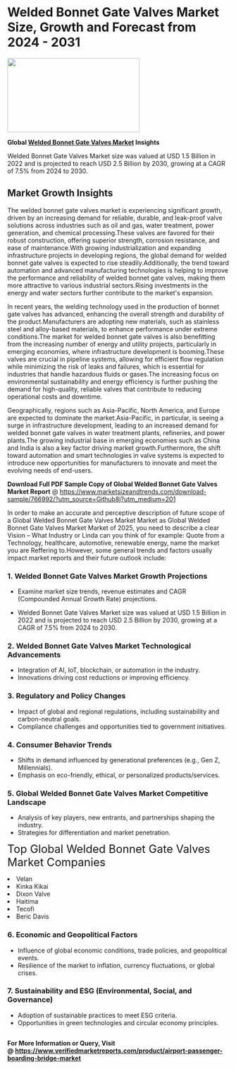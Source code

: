 <H1>Welded Bonnet Gate Valves Market Size, Growth and Forecast from 2024 - 2031</H1><img class="aligncenter size-medium wp-image-584254" src="https://thirdeyenews.in/wp-content/uploads/2024/09/Global-Market-Research-300x168.jpeg" alt="" width="300" height="168" /><p><strong>Global&nbsp;<a href="https://www.marketsizeandtrends.com/download-sample/766992/?utm_source=Github8j?utm_medium=201">Welded Bonnet Gate Valves Market</a> Insights</strong></p><p>Welded Bonnet Gate Valves Market size was valued at USD 1.5 Billion in 2022 and is projected to reach USD 2.5 Billion by 2030, growing at a CAGR of 7.5% from 2024 to 2030.</p><p><h2>Market Growth Insights</h2> <p>The welded bonnet gate valves market is experiencing significant growth, driven by an increasing demand for reliable, durable, and leak-proof valve solutions across industries such as oil and gas, water treatment, power generation, and chemical processing.These valves are favored for their robust construction, offering superior strength, corrosion resistance, and ease of maintenance.With growing industrialization and expanding infrastructure projects in developing regions, the global demand for welded bonnet gate valves is expected to rise steadily.Additionally, the trend toward automation and advanced manufacturing technologies is helping to improve the performance and reliability of welded bonnet gate valves, making them more attractive to various industrial sectors.Rising investments in the energy and water sectors further contribute to the market's expansion.</p> <p>In recent years, the welding technology used in the production of bonnet gate valves has advanced, enhancing the overall strength and durability of the product.Manufacturers are adopting new materials, such as stainless steel and alloy-based materials, to enhance performance under extreme conditions.The market for welded bonnet gate valves is also benefitting from the increasing number of energy and utility projects, particularly in emerging economies, where infrastructure development is booming.These valves are crucial in pipeline systems, allowing for efficient flow regulation while minimizing the risk of leaks and failures, which is essential for industries that handle hazardous fluids or gases.The increasing focus on environmental sustainability and energy efficiency is further pushing the demand for high-quality, reliable valves that contribute to reducing operational costs and downtime.</p> <p>Geographically, regions such as Asia-Pacific, North America, and Europe are expected to dominate the market.Asia-Pacific, in particular, is seeing a surge in infrastructure development, leading to an increased demand for welded bonnet gate valves in water treatment plants, refineries, and power plants.The growing industrial base in emerging economies such as China and India is also a key factor driving market growth.Furthermore, the shift toward automation and smart technologies in valve systems is expected to introduce new opportunities for manufacturers to innovate and meet the evolving needs of end-users.</p> <p><span class=""><strong>Download Full PDF Sample Copy of Global Welded Bonnet Gate Valves Market Report</strong> @ <a href="https://www.marketsizeandtrends.com/download-sample/766992/?utm_source=Github8j?utm_medium=201" target="_blank">https://www.marketsizeandtrends.com/download-sample/766992/?utm_source=Github8j?utm_medium=201</a></span></p><p>In order to make an accurate and perceptive description of future scope of a Global&nbsp;Welded Bonnet Gate Valves Market Market as Global&nbsp;Welded Bonnet Gate Valves Market Market of 2025, you need to describe a clear Vision &ndash; What Industry or Linda can you think of for example: Quote from a Technology, healthcare, automotive, renewable energy, name the market you are Reffering to.However, some general trends and factors usually impact market reports and their future outlook include:</p><h3>1.&nbsp;<strong>Welded Bonnet Gate Valves Market Growth Projections</strong></h3><ul><li>Examine market size trends, revenue estimates and CAGR (Compounded Annual Growth Rate) projections.</li><li><p>Welded Bonnet Gate Valves Market size was valued at USD 1.5 Billion in 2022 and is projected to reach USD 2.5 Billion by 2030, growing at a CAGR of 7.5% from 2024 to 2030.</p></li></ul><h3>2.&nbsp;<strong>Welded Bonnet Gate Valves Market Technological Advancements</strong></h3><ul><li>Integration of AI, IoT, blockchain, or automation in the industry.</li><li>Innovations driving cost reductions or improving efficiency.</li></ul><h3>3.&nbsp;<strong>Regulatory and Policy Changes</strong></h3><ul><li>Impact of global and regional regulations, including sustainability and carbon-neutral goals.</li><li>Compliance challenges and opportunities tied to government initiatives.</li></ul><h3>4.&nbsp;<strong>Consumer Behavior Trends</strong></h3><ul><li>Shifts in demand influenced by generational preferences (e.g., Gen Z, Millennials).</li><li>Emphasis on eco-friendly, ethical, or personalized products/services.</li></ul><h3>5.&nbsp;<strong>Global Welded Bonnet Gate Valves Market Competitive Landscape</strong></h3><ul><li>Analysis of key players, new entrants, and partnerships shaping the industry.</li><li>Strategies for differentiation and market penetration.</li></ul><p data-pm-slice="1 1 []"><span style="color: inherit; font-family: inherit; font-size: 25px;">Top Global Welded Bonnet Gate Valves Market Companies</span></p><div class="" data-test-id=""><p><li>Velan</li><li> Kinka Kikai</li><li> Dixon Valve</li><li> Haitima</li><li> Tecofi</li><li> Beric Davis</li></p></div><h3>6.&nbsp;<strong>Economic and Geopolitical Factors</strong></h3><ul><li>Influence of global economic conditions, trade policies, and geopolitical events.</li><li>Resilience of the market to inflation, currency fluctuations, or global crises.</li></ul><h3>7.&nbsp;<strong>Sustainability and ESG (Environmental, Social, and Governance)</strong></h3><ul><li>Adoption of sustainable practices to meet ESG criteria.</li><li>Opportunities in green technologies and circular economy principles.</li></ul><h2><strong style="font-size: 14px;">For More Information or Query, Visit @&nbsp;</strong><a style="background-color: #ffffff; font-size: 14px;" href="https://www.marketsizeandtrends.com/report/welded-bonnet-gate-valves-market/" target="_blank">https://www.verifiedmarketreports.com/product/airport-passenger-boarding-bridge-market</a></h2>